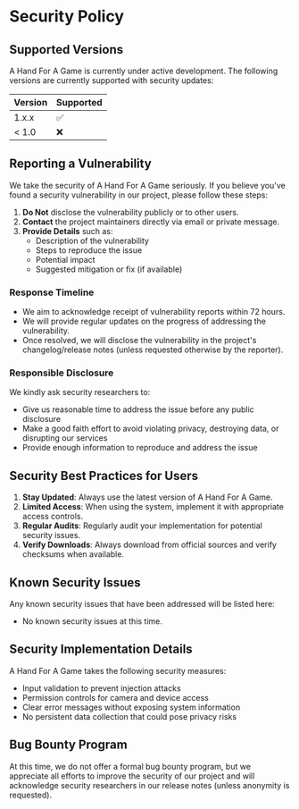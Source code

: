 # Security Policy

## Supported Versions

A Hand For A Game is currently under active development. The following versions are currently supported with security updates:

| Version | Supported          |
| ------- | ------------------ |
| 1.x.x   | :white_check_mark: |
| < 1.0   | :x:                |

## Reporting a Vulnerability

We take the security of A Hand For A Game seriously. If you believe you've found a security vulnerability in our project, please follow these steps:

1. **Do Not** disclose the vulnerability publicly or to other users.
2. **Contact** the project maintainers directly via email or private message.
3. **Provide Details** such as:
   - Description of the vulnerability
   - Steps to reproduce the issue
   - Potential impact
   - Suggested mitigation or fix (if available)

### Response Timeline

- We aim to acknowledge receipt of vulnerability reports within 72 hours.
- We will provide regular updates on the progress of addressing the vulnerability.
- Once resolved, we will disclose the vulnerability in the project's changelog/release notes (unless requested otherwise by the reporter).

### Responsible Disclosure

We kindly ask security researchers to:

- Give us reasonable time to address the issue before any public disclosure
- Make a good faith effort to avoid violating privacy, destroying data, or disrupting our services
- Provide enough information to reproduce and address the issue

## Security Best Practices for Users

1. **Stay Updated**: Always use the latest version of A Hand For A Game.
2. **Limited Access**: When using the system, implement it with appropriate access controls.
3. **Regular Audits**: Regularly audit your implementation for potential security issues.
4. **Verify Downloads**: Always download from official sources and verify checksums when available.

## Known Security Issues

Any known security issues that have been addressed will be listed here:

- No known security issues at this time.

## Security Implementation Details

A Hand For A Game takes the following security measures:

- Input validation to prevent injection attacks
- Permission controls for camera and device access
- Clear error messages without exposing system information
- No persistent data collection that could pose privacy risks

## Bug Bounty Program

At this time, we do not offer a formal bug bounty program, but we appreciate all efforts to improve the security of our project and will acknowledge security researchers in our release notes (unless anonymity is requested).
